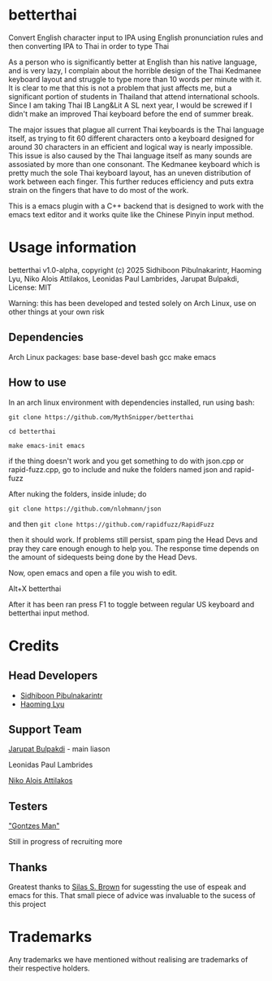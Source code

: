 # betterthai
Convert English character input to IPA using English pronunciation rules and then converting IPA to Thai in order to type Thai

As a person who is significantly better at English than his native language, and is very lazy, I complain about the horrible design of the Thai Kedmanee keyboard layout and struggle to type more than 10 words per minute with it. It is clear to me that this is not a problem that just affects me, but a significant portion of students in Thailand that attend international schools. Since I am taking Thai IB Lang&Lit A SL next year, I would be screwed if I didn't make an improved Thai keyboard before the end of summer break.

The major issues that plague all current Thai keyboards is the Thai language itself, as trying to fit 60 different characters onto a keyboard designed for around 30 characters in an efficient and logical way is nearly impossible. This issue is also caused by the Thai language itself as many sounds are assosiated by more than one consonant. The Kedmanee keyboard which is pretty much the sole Thai keyboard layout, has an uneven distribution of work between each finger. This further reduces efficiency and puts extra strain on the fingers that have to do most of the work.

This is a emacs plugin with a C++ backend that is designed to work with the emacs text editor and it works quite like the Chinese Pinyin input method.

Usage information
=================

betterthai v1.0-alpha, copyright (c) 2025 Sidhiboon Pibulnakarintr, Haoming Lyu, Niko Alois Attilakos, Leonidas Paul Lambrides, Jarupat Bulpakdi, License: MIT

Warning: this has been developed and tested solely on Arch Linux, use on other things at your own risk

Dependencies
----------
Arch Linux
packages: base base-devel bash gcc make emacs

How to use
----------
In an arch linux environment with dependencies installed, run using bash:

`git clone https://github.com/MythSnipper/betterthai`

`cd betterthai`

`make emacs-init emacs`

if the thing doesn't work and you get something to do with json.cpp or rapid-fuzz.cpp, go to include and nuke the folders named json and rapid-fuzz

After nuking the folders, inside inlude; do 

`git clone https://github.com/nlohmann/json`

and then `git clone https://github.com/rapidfuzz/RapidFuzz`

then it should work. If problems still persist, spam ping the Head Devs and pray they care enough enough to help you. The response time depends on the amount of sidequests being done by the Head Devs.


Now, open emacs and open a file you wish to edit.

Alt+X betterthai

After it has been ran press F1 to toggle between regular US keyboard and betterthai input method.

Credits
=======
Head Developers
---------------
* [Sidhiboon Pibulnakarintr](https://github.com/asianhen)
* [Haoming Lyu](https://github.com/MythSnipper)

Support Team
------------
[Jarupat Bulpakdi](https://github.com/mightythemight) - main liason 

Leonidas Paul Lambrides

[Niko Alois Attilakos](https://github.com/NotNoper)

Testers
-------
["Gontzes Man"](https://github.com/Cxyoo367o)

Still in progress of recruiting more 

Thanks
------
Greatest thanks to [Silas S. Brown](https://github.com/ssb22) for sugessting the use of espeak and emacs for this. That small piece of advice was invaluable to the sucess of this project

Trademarks
==========
Any trademarks we have mentioned without realising are trademarks of their respective holders.